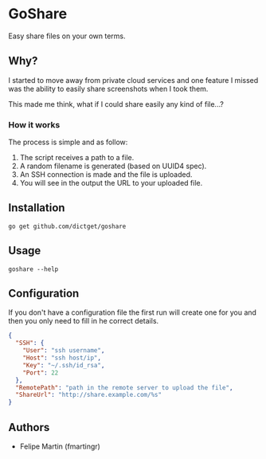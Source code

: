 GoShare
=======

Easy share files on your own terms.

## Why?

I started to move away from private cloud services and one feature I missed was the ability to easily share screenshots when I took them.

This made me think, what if I could share easily any kind of file...?


### How it works

The process is simple and as follow:

1. The script receives a path to a file.
2. A random filename is generated (based on UUID4 spec).
3. An SSH connection is made and the file is uploaded.
4. You will see in the output the URL to your uploaded file.


## Installation

```
go get github.com/dictget/goshare
```

## Usage

```
goshare --help
```

## Configuration

If you don't have a configuration file the first run will create one for you and then you only need to fill in he correct details.

``` json
{
  "SSH": {
    "User": "ssh username",
    "Host": "ssh host/ip",
    "Key": "~/.ssh/id_rsa",
    "Port": 22
  },
  "RemotePath": "path in the remote server to upload the file",
  "ShareUrl": "http://share.example.com/%s"
}
```

## Authors

- Felipe Martin (fmartingr)
